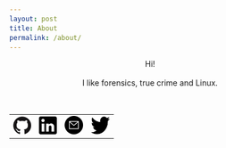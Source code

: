 ```yaml
---
layout: post
title: About
permalink: /about/
---
```


<center>
Hi!
<br><br>
I like forensics, true crime and Linux.
<br><br><br>

<table>
    <tr>
	<td><a href="{{ site.author.github }}"><img src="/img/github.png" height="32" width="32"></a></td>
        <td><a href="{{ site.author.linkedin }}"><img src="/img/linkedin.png" height="32" width="32"></a></td>
        <td><a href="mailto:{{ site.author.email }}"><img src="/img/mail.png" height="33" width="33"></a></td>
	<td><a href="{{ site.author.twitter }}"><img src="/img/twitter.png" height="32" width="34"></a></td>
    </tr>
</table>
</center>
